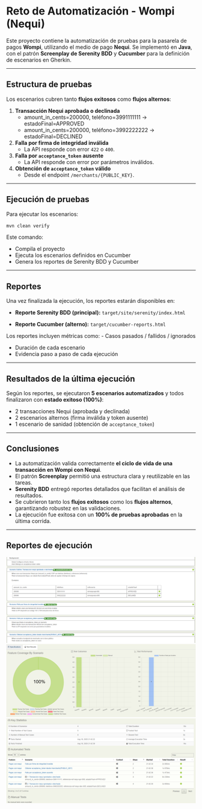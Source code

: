#  Reto de Automatización - Wompi (Nequi)

Este proyecto contiene la automatización de pruebas para la pasarela de
pagos **Wompi**, utilizando el medio de pago **Nequi**.
Se implementó en **Java**, con el patrón **Screenplay de Serenity BDD**
y **Cucumber** para la definición de escenarios en Gherkin.

------------------------------------------------------------------------

##  Estructura de pruebas

Los escenarios cubren tanto **flujos exitosos** como **flujos
alternos**:

1.  **Transacción Nequi aprobada o declinada**
    -   amount_in_cents=200000, teléfono=3991111111 →
        estadoFinal=APPROVED
    -   amount_in_cents=200000, teléfono=3992222222 →
        estadoFinal=DECLINED
2.  **Falla por firma de integridad inválida**
    -   La API responde con error `422` o `400`.
3.  **Falla por `acceptance_token` ausente**
    -   La API responde con error por parámetros inválidos.
4.  **Obtención de `acceptance_token` válido**
    -   Desde el endpoint `/merchants/{PUBLIC_KEY}`.

------------------------------------------------------------------------

##  Ejecución de pruebas

Para ejecutar los escenarios:

``` bash
mvn clean verify
```

Este comando: 
- Compila el proyecto
- Ejecuta los escenarios definidos en Cucumber
- Genera los reportes de Serenity BDD y Cucumber

------------------------------------------------------------------------

##  Reportes

Una vez finalizada la ejecución, los reportes estarán disponibles en:

-   **Reporte Serenity BDD (principal):**
    `target/site/serenity/index.html`

-   **Reporte Cucumber (alterno):**
    `target/cucumber-reports.html`

Los reportes incluyen métricas como: - Casos pasados / fallidos /
ignorados
- Duración de cada escenario
- Evidencia paso a paso de cada ejecución

------------------------------------------------------------------------

##  Resultados de la última ejecución

Según los reportes, se ejecutaron **5 escenarios automatizados** y todos
finalizaron con **estado exitoso (100%)**:

-   2 transacciones Nequi (aprobada y declinada)
-   2 escenarios alternos (firma inválida y token ausente)
-   1 escenario de sanidad (obtención de `acceptance_token`)

------------------------------------------------------------------------

##  Conclusiones

-   La automatización valida correctamente **el ciclo de vida de una
    transacción en Wompi con Nequi**.
-   El patrón **Screenplay** permitió una estructura clara y
    reutilizable en las tareas.
-   **Serenity BDD** entregó reportes detallados que facilitan el
    análisis de resultados.
-   Se cubrieron tanto los **flujos exitosos** como los **flujos
    alternos**, garantizando robustez en las validaciones.
-   La ejecución fue exitosa con un **100% de pruebas aprobadas** en la
    última corrida.

------------------------------------------------------------------------

## Reportes de ejecución

![Evidencia_1](Reporte/evidencia_1.png)
![Evidencia_2](Reporte/evidencia_2.png)
![Evidencia_3](Reporte/evidencia_3.png)
